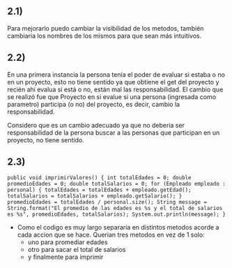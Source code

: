 ## 2.1)

Para mejorarlo puedo cambiar la visibilidad de los metodos, también cambiaria los nombres de los mismos para que sean más intuitivos.

## 2.2)

En una primera instancia la persona tenía el poder de evaluar si estaba o no en un proyecto, esto no tiene sentido ya que obtiene el get del proyecto y recién ahi evalua si está o no, están mal las responsabilidad.
El cambio que se realizó fue que Proyecto en si evalue si una persona (ingresada como parametro) participa (o no) del proyecto, es decir, cambio la responsabilidad.

Considero que es un cambio adecuado ya que no deberia ser responsabilidad de la persona buscar a las personas que participan en un proyecto, no tiene sentido.

## 2.3)

`public void imprimirValores() { int totalEdades = 0; double promedioEdades = 0; double totalSalarios = 0; for (Empleado empleado : personal) { totalEdades = totalEdades + empleado.getEdad(); totalSalarios = totalSalarios + empleado.getSalario(); } promedioEdades = totalEdades / personal.size(); String message = String.format("El promedio de las edades es %s y el total de salarios es %s", promedioEdades, totalSalarios); System.out.println(message); } `

- Como el codigo es muy largo separaria en distintos metodos acorde a cada accion que se hace. Querian tres metodos en vez de 1 solo:
  - uno para promediar edades
  - otro para sacar el total de salarios
  - y finalmente para imprimir
